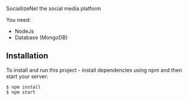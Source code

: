 SociallizeNet
the social media platform

You need:
- NodeJs
- Database (MongoDB)

## Installation
To install and run this project - install dependencies using npm and then start your server:

```
$ npm install
$ npm start
